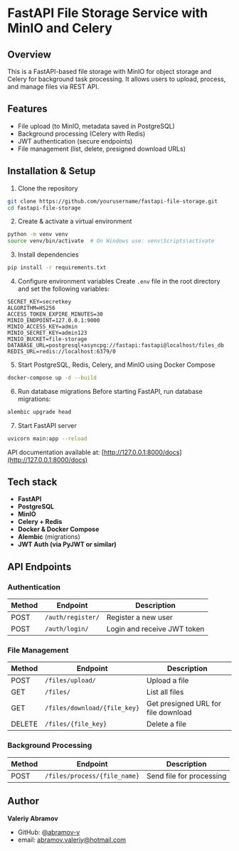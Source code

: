 # FastAPI File Storage Service with MinIO and Celery

## Overview
This is a FastAPI-based file storage with MinIO for object storage and Celery for background task processing. It allows users to upload, process, and manage files via REST API.

## Features
- File upload (to MinIO, metadata saved in PostgreSQL)
- Background processing (Celery with Redis)
- JWT authentication (secure endpoints)
- File management (list, delete, presigned download URLs)


## Installation & Setup
1. Clone the repository
```bash
git clone https://github.com/yourusername/fastapi-file-storage.git
cd fastapi-file-storage
```

2. Create & activate a virtual environment
```bash
python -m venv venv
source venv/bin/activate  # On Windows use: venv\Scripts\activate
```

3. Install dependencies
```bash
pip install -r requirements.txt
```

4. Configure environment variables
Create `.env` file in the root directory and set the following variables:
```
SECRET_KEY=secretkey
ALGORITHM=HS256
ACCESS_TOKEN_EXPIRE_MINUTES=30
MINIO_ENDPOINT=127.0.0.1:9000
MINIO_ACCESS_KEY=admin
MINIO_SECRET_KEY=admin123
MINIO_BUCKET=file-storage
DATABASE_URL=postgresql+asyncpg://fastapi:fastapi@localhost/files_db
REDIS_URL=redis://localhost:6379/0
```

5. Start PostgreSQL, Redis, Celery, and MinIO using Docker Compose
```bash
docker-compose up -d --build
```


6. Run database migrations
Before starting FastAPI, run database migrations:
```bash
alembic upgrade head
```

7. Start FastAPI server
```bash
uvicorn main:app --reload
```
API documentation available at: [http://127.0.0.1:8000/docs](http://127.0.0.1:8000/docs)


## Tech stack
- **FastAPI**
- **PostgreSQL**
- **MinIO**
- **Celery + Redis**
- **Docker & Docker Compose**
- **Alembic** (migrations)
- **JWT Auth (via PyJWT or similar)**


## API Endpoints
### Authentication
| Method | Endpoint | Description |
|--------|---------|-------------|
| POST | `/auth/register/` | Register a new user |
| POST | `/auth/login/` | Login and receive JWT token |

### File Management
| Method | Endpoint | Description |
|--------|---------|-------------|
| POST | `/files/upload/` | Upload a file |
| GET  | `/files/` | List all files |
| GET  | `/files/download/{file_key}` | Get presigned URL for file download |
| DELETE | `/files/{file_key}` | Delete a file |

### Background Processing
| Method | Endpoint | Description |
|--------|---------|-------------|
| POST  | `/files/process/{file_name}` | Send file for processing |

## Author
**Valeriy Abramov**
- GitHub: [@abramov-v](https://github.com/abramov-v) 
- email: abramov.valeriy@hotmail.com
